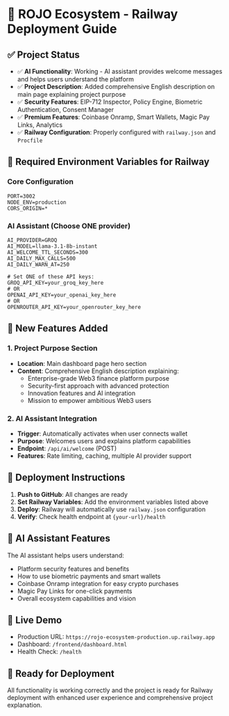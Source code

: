 # 🔴 ROJO Ecosystem - Railway Deployment Guide

## ✅ Project Status
- ✅ **AI Functionality**: Working - AI assistant provides welcome messages and helps users understand the platform
- ✅ **Project Description**: Added comprehensive English description on main page explaining project purpose
- ✅ **Security Features**: EIP-712 Inspector, Policy Engine, Biometric Authentication, Consent Manager
- ✅ **Premium Features**: Coinbase Onramp, Smart Wallets, Magic Pay Links, Analytics
- ✅ **Railway Configuration**: Properly configured with `railway.json` and `Procfile`

## 🚀 Required Environment Variables for Railway

### Core Configuration
```
PORT=3002
NODE_ENV=production
CORS_ORIGIN=*
```

### AI Assistant (Choose ONE provider)
```
AI_PROVIDER=GROQ
AI_MODEL=llama-3.1-8b-instant
AI_WELCOME_TTL_SECONDS=300
AI_DAILY_MAX_CALLS=500
AI_DAILY_WARN_AT=250

# Set ONE of these API keys:
GROQ_API_KEY=your_groq_key_here
# OR
OPENAI_API_KEY=your_openai_key_here
# OR  
OPENROUTER_API_KEY=your_openrouter_key_here
```

## 🎯 New Features Added

### 1. Project Purpose Section
- **Location**: Main dashboard page hero section
- **Content**: Comprehensive English description explaining:
  - Enterprise-grade Web3 finance platform purpose
  - Security-first approach with advanced protection
  - Innovation features and AI integration
  - Mission to empower ambitious Web3 users

### 2. AI Assistant Integration
- **Trigger**: Automatically activates when user connects wallet
- **Purpose**: Welcomes users and explains platform capabilities
- **Endpoint**: `/api/ai/welcome` (POST)
- **Features**: Rate limiting, caching, multiple AI provider support

## 🔧 Deployment Instructions

1. **Push to GitHub**: All changes are ready
2. **Set Railway Variables**: Add the environment variables listed above
3. **Deploy**: Railway will automatically use `railway.json` configuration
4. **Verify**: Check health endpoint at `{your-url}/health`

## 🧠 AI Assistant Features

The AI assistant helps users understand:
- Platform security features and benefits
- How to use biometric payments and smart wallets
- Coinbase Onramp integration for easy crypto purchases
- Magic Pay Links for one-click payments
- Overall ecosystem capabilities and vision

## 🌟 Live Demo
- Production URL: `https://rojo-ecosystem-production.up.railway.app`
- Dashboard: `/frontend/dashboard.html`
- Health Check: `/health`

## 🔴 Ready for Deployment
All functionality is working correctly and the project is ready for Railway deployment with enhanced user experience and comprehensive project explanation.
